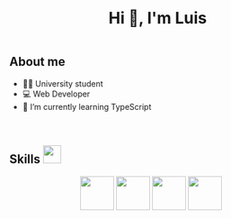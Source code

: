 <div id="user-content-toc">
  <ul align="center">
    <summary><h1 style="display: inline-block">Hi 👋, I'm Luis</h1></summary>
  </ul>
</div>

<!-- About me -->

## About me

- 👨‍🎓 University student 
- 💻 Web Developer
- 📖 I’m currently learning TypeScript
<br>

<!-- Tech Skills -->

<h2> Skills <img src = "https://media2.giphy.com/media/QssGEmpkyEOhBCb7e1/giphy.gif?cid=ecf05e47a0n3gi1bfqntqmob8g9aid1oyj2wr3ds3mg700bl&rid=giphy.gif" width = 32px> </h2>

<div align="center">
  <img width="60px" src="https://cdn.jsdelivr.net/gh/devicons/devicon@latest/icons/angular/angular-original-wordmark.svg"/>
  <img width="60px" src="https://cdn.jsdelivr.net/gh/devicons/devicon@latest/icons/typescript/typescript-original.svg" />
  <img width="60px" src="https://cdn.jsdelivr.net/gh/devicons/devicon@latest/icons/javascript/javascript-original.svg" />
  <img width="60px" src="https://cdn.jsdelivr.net/gh/devicons/devicon@latest/icons/php/php-original.svg" />
</div>
